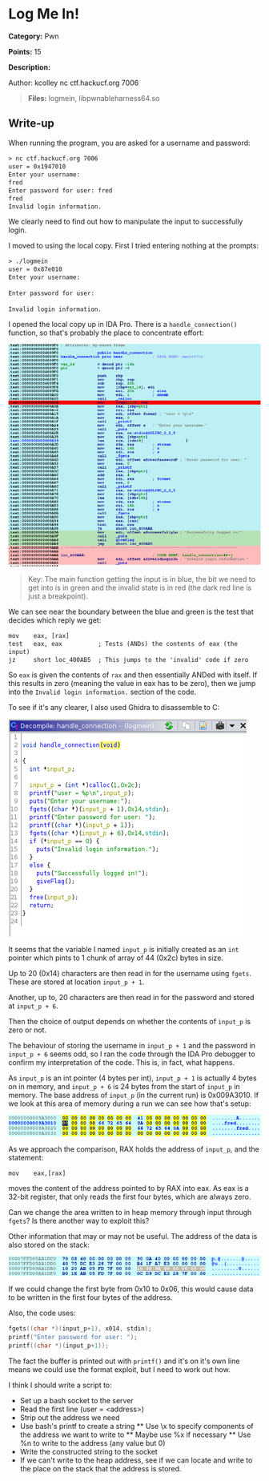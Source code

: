 # Log Me In!
**Category:** Pwn

**Points:** 15

**Description:**

Author: kcolley
nc ctf.hackucf.org 7006

> **Files:** logmein, libpwnableharness64.so

## Write-up
When running the program, you are asked for a username and password:
```
> nc ctf.hackucf.org 7006
user = 0x1947010
Enter your username:
fred
Enter password for user: fred
fred
Invalid login information.
```

We clearly need to find out how to manipulate the input to successfully login.

I moved to using the local copy. First I tried entering nothing at the prompts:
```
> ./logmein
user = 0x87e010
Enter your username:

Enter password for user: 

Invalid login information.
```

I opened the local copy up in IDA Pro. There is a `handle_connection()` function, so that's probably the place to concentrate effort:

![handle_connection() function](handle_connection1.png)

> Key: The main function getting the input is in blue, the bit we need to get into is in green and the invalid state is in red (the dark red line is just a breakpoint).

We can see near the boundary between the blue and green is the test that decides which reply we get:
```assembly
mov    eax, [rax]
test   eax, eax          ; Tests (ANDs) the contents of eax (the input)
jz     short loc_400AB5  ; This jumps to the 'invalid' code if zero
```

So `eax` is given the contents of `rax` and then essentially ANDed with itself. If this results in zero (meaning the value in eax has to be zero), then we jump into the `Invalid login information.` section of the code.

To see if it's any clearer, I also used Ghidra to disassemble to C:

![C version of the code](disassemble1.png)

It seems that the variable I named `input_p` is initially created as an `int` pointer which pints to 1 chunk of array of 44 (0x2c) bytes in size.

Up to 20 (0x14) characters are then read in for the username using `fgets`. These are stored at location `input_p + 1`.

Another, up to, 20 characters are then read in for the password and stored at `input_p + 6`.

Then the choice of output depends on whether the contents of `input_p` is zero or not.

The behaviour of storing the username in `input_p + 1` and the password in `input_p + 6` seems odd, so I ran the code through the IDA Pro debugger to confirm my interpretation of the code. This is, in fact, what happens. 

As `input_p` is an int pointer (4 bytes per int), `input_p + 1` is actually 4 bytes on in memory, and `input_p + 6` is 24 bytes from the start of `input_p` in memory. The base address of `input_p` (in the current run) is 0x009A3010. If we look at this area of memory during a run we can see how that's setup:

![Memory dump](memory1.png)

As we approach the comparison, RAX holds the address of `input_p`, and the statement:
```assembly
mov    eax,[rax]
```
moves the content of the address pointed to by RAX into eax. As eax is a 32-bit register, that only reads the first four bytes, which are always zero.

Can we change the area written to in heap memory through input through `fgets`? Is there another way to exploit this? 

Other information that may or may not be useful. The address of the data is also stored on the stack:

![Memory dump](memory2.png)

If we could change the first byte from 0x10 to 0x06, this would cause data to be written in the first four bytes of the address.

Also, the code uses:
```c
fgets((char *)(input_p+1), x014, stdin);
printf("Enter password for user: ");
printf((char *)(input_p+1));
``` 

The fact the buffer is printed out with `printf()` and it's on it's own line means we could use the format exploit, but I need to work out how.

I think I should write a script to:
* Set up a bash socket to the server
* Read the first line (user = &lt;address&gt;)
* Strip out the address we need
* Use bash's printf to create a string
** Use \x to specify components of the address we want to write to
** Maybe use %x if necessary
** Use %n to write to the address (any value but 0)
* Write the constructed string to the socket
* If we can't write to the heap address, see if we can locate and write to the place on the stack that the address is stored.







